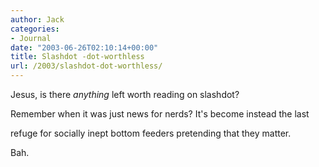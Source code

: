```yaml
---
author: Jack
categories:
- Journal
date: "2003-06-26T02:10:14+00:00"
title: Slashdot -dot-worthless
url: /2003/slashdot-dot-worthless/
---
```


Jesus, is there _anything_ left worth reading on slashdot?
  

  
Remember when it was just news for nerds? It's become instead the last
  

  
refuge for socially inept bottom feeders pretending that they matter.
  

  
Bah.